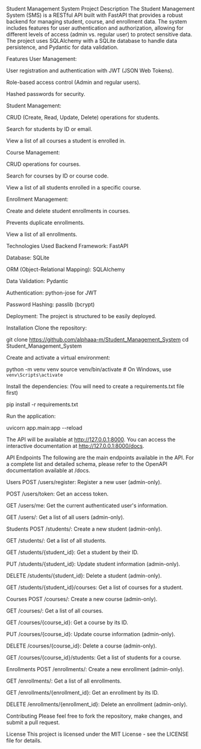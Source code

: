 Student Management System
Project Description
The Student Management System (SMS) is a RESTful API built with FastAPI that provides a robust backend for managing student, course, and enrollment data. The system includes features for user authentication and authorization, allowing for different levels of access (admin vs. regular user) to protect sensitive data. The project uses SQLAlchemy with a SQLite database to handle data persistence, and Pydantic for data validation.

Features
User Management:

User registration and authentication with JWT (JSON Web Tokens).

Role-based access control (Admin and regular users).

Hashed passwords for security.

Student Management:

CRUD (Create, Read, Update, Delete) operations for students.

Search for students by ID or email.

View a list of all courses a student is enrolled in.

Course Management:

CRUD operations for courses.

Search for courses by ID or course code.

View a list of all students enrolled in a specific course.

Enrollment Management:

Create and delete student enrollments in courses.

Prevents duplicate enrollments.

View a list of all enrollments.

Technologies Used
Backend Framework: FastAPI

Database: SQLite

ORM (Object-Relational Mapping): SQLAlchemy

Data Validation: Pydantic

Authentication: python-jose for JWT

Password Hashing: passlib (bcrypt)

Deployment: The project is structured to be easily deployed.

Installation
Clone the repository:

git clone https://github.com/alphaaa-m/Student_Management_System
cd Student_Management_System

Create and activate a virtual environment:

python -m venv venv
source venv/bin/activate  # On Windows, use `venv\Scripts\activate`

Install the dependencies:
(You will need to create a requirements.txt file first)

pip install -r requirements.txt

Run the application:

uvicorn app.main:app --reload

The API will be available at http://127.0.0.1:8000. You can access the interactive documentation at http://127.0.0.1:8000/docs.

API Endpoints
The following are the main endpoints available in the API. For a complete list and detailed schema, please refer to the OpenAPI documentation available at /docs.

Users
POST /users/register: Register a new user (admin-only).

POST /users/token: Get an access token.

GET /users/me: Get the current authenticated user's information.

GET /users/: Get a list of all users (admin-only).

Students
POST /students/: Create a new student (admin-only).

GET /students/: Get a list of all students.

GET /students/{student_id}: Get a student by their ID.

PUT /students/{student_id}: Update student information (admin-only).

DELETE /students/{student_id}: Delete a student (admin-only).

GET /students/{student_id}/courses: Get a list of courses for a student.

Courses
POST /courses/: Create a new course (admin-only).

GET /courses/: Get a list of all courses.

GET /courses/{course_id}: Get a course by its ID.

PUT /courses/{course_id}: Update course information (admin-only).

DELETE /courses/{course_id}: Delete a course (admin-only).

GET /courses/{course_id}/students: Get a list of students for a course.

Enrollments
POST /enrollments/: Create a new enrollment (admin-only).

GET /enrollments/: Get a list of all enrollments.

GET /enrollments/{enrollment_id}: Get an enrollment by its ID.

DELETE /enrollments/{enrollment_id}: Delete an enrollment (admin-only).

Contributing
Please feel free to fork the repository, make changes, and submit a pull request.

License
This project is licensed under the MIT License - see the LICENSE file for details.
